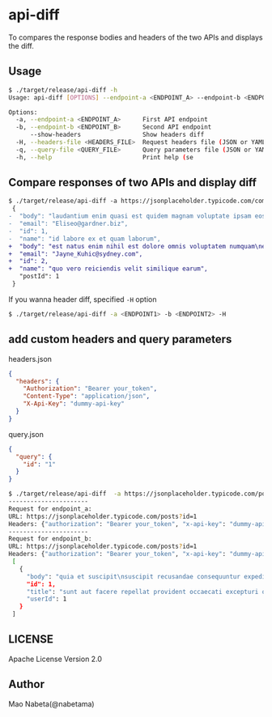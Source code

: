 # api-diff

To compares the response bodies and headers of the two APIs and displays the diff.

## Usage

```sh
$ ./target/release/api-diff -h
Usage: api-diff [OPTIONS] --endpoint-a <ENDPOINT_A> --endpoint-b <ENDPOINT_B>

Options:
  -a, --endpoint-a <ENDPOINT_A>      First API endpoint
  -b, --endpoint-b <ENDPOINT_B>      Second API endpoint
      --show-headers                 Show headers diff
  -H, --headers-file <HEADERS_FILE>  Request headers file (JSON or YAML)
  -q, --query-file <QUERY_FILE>      Query parameters file (JSON or YAML)
  -h, --help                         Print help (se
```

## Compare responses of two APIs and display diff

```diff
$ ./target/release/api-diff -a https://jsonplaceholder.typicode.com/comments/1 -b https://jsonplaceholder.typicode.com/comments/2
 {
-  "body": "laudantium enim quasi est quidem magnam voluptate ipsam eos\ntempora quo necessitatibus\ndolor quam autem quasi\nreiciendis et nam sapiente accusantium",
-  "email": "Eliseo@gardner.biz",
-  "id": 1,
-  "name": "id labore ex et quam laborum",
+  "body": "est natus enim nihil est dolore omnis voluptatem numquam\net omnis occaecati quod ullam at\nvoluptatem error expedita pariatur\nnihil sint nostrum voluptatem reiciendis et",
+  "email": "Jayne_Kuhic@sydney.com",
+  "id": 2,
+  "name": "quo vero reiciendis velit similique earum",
   "postId": 1
 }
```

If you wanna header diff, specified `-H` option

```sh
$ ./target/release/api-diff -a <ENDPOINT1> -b <ENDPOINT2> -H
```

## add custom headers and query parameters

headers.json

```json
{
  "headers": {
    "Authorization": "Bearer your_token",
    "Content-Type": "application/json",
    "X-Api-Key": "dummy-api-key"
  }
}
```

query.json

```json
{
  "query": {
    "id": "1"
  }
}
```

```sh
$ ./target/release/api-diff  -a https://jsonplaceholder.typicode.com/posts  -b https://jsonplaceholder.typicode.com/posts -q ./src/query.json -H ./src/headers.json
----------------------
Request for endpoint_a:
URL: https://jsonplaceholder.typicode.com/posts?id=1
Headers: {"authorization": "Bearer your_token", "x-api-key": "dummy-api-key", "content-type": "application/json"}
----------------------
Request for endpoint_b:
URL: https://jsonplaceholder.typicode.com/posts?id=1
Headers: {"authorization": "Bearer your_token", "x-api-key": "dummy-api-key", "content-type": "application/json"}
 [
   {
     "body": "quia et suscipit\nsuscipit recusandae consequuntur expedita et cum\nreprehenderit molestiae ut ut quas totam\nnostrum rerum est autem sunt rem eveniet architecto",
     "id": 1,
     "title": "sunt aut facere repellat provident occaecati excepturi optio reprehenderit",
     "userId": 1
   }
 ]
```

## LICENSE

Apache License Version 2.0

## Author

Mao Nabeta(@nabetama)
